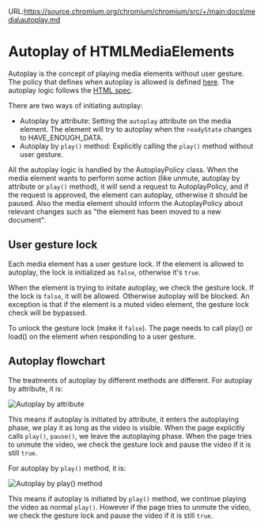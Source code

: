 URL:https://source.chromium.org/chromium/chromium/src/+/main:docs\media\autoplay.md
# Autoplay of HTMLMediaElements

Autoplay is the concept of playing media elements without user gesture. The
policy that defines when autoplay is allowed is defined [here](https://www.chromium.org/audio-video/autoplay).
The autoplay logic follows the
[HTML spec](https://html.spec.whatwg.org/multipage/embedded-content.html#media-elements).

There are two ways of initiating autoplay:

* Autoplay by attribute: Setting the `autoplay` attribute on the media element.
  The element will try to autoplay when the `readyState` changes to
  HAVE_ENOUGH_DATA.
* Autoplay by `play()` method: Explicitly calling the `play()` method without
  user gesture.

All the autoplay logic is handled by the AutoplayPolicy class. When the media
element wants to perform some action (like unmute, autoplay by attribute or
`play()` method), it will send a request to AutoplayPolicy, and if the request
is approved, the element can autoplay, otherwise it should be paused. Also the
media element should inform the AutoplayPolicy about relevant changes such as
"the element has been moved to a new document".

## User gesture lock

Each media element has a user gesture lock. If the element is allowed to
autoplay, the lock is initialized as `false`, otherwise it's `true`.

When the element is trying to initate autoplay, we check the gesture lock. If
the lock is `false`, it will be allowed. Otherwise autoplay will be blocked. An
exception is that if the element is a muted video element, the gesture lock
check will be bypassed.

To unlock the gesture lock (make it `false`). The page needs to call play() or
load() on the element when responding to a user gesture.

## Autoplay flowchart

The treatments of autoplay by different methods are different. For autoplay by
attribute, it is:

![Autoplay by attribute](autoplay_by_attribute.png)

This means if autoplay is initiated by attribute, it enters the autoplaying
phase, we play it as long as the video is visible. When the page explicitly
calls `play()`, `pause()`, we leave the autoplaying phase. When the page tries
to unmute the video, we check the gesture lock and pause the video if it is
still `true`.

For autoplay by `play()` method, it is:

![Autoplay by play() method](autoplay_by_play_method.png)

This means if autoplay is initiated by `play()` method, we continue playing the
video as normal `play()`. However if the page tries to unmute the video, we check
the gesture lock and pause the video if it is still `true`.
